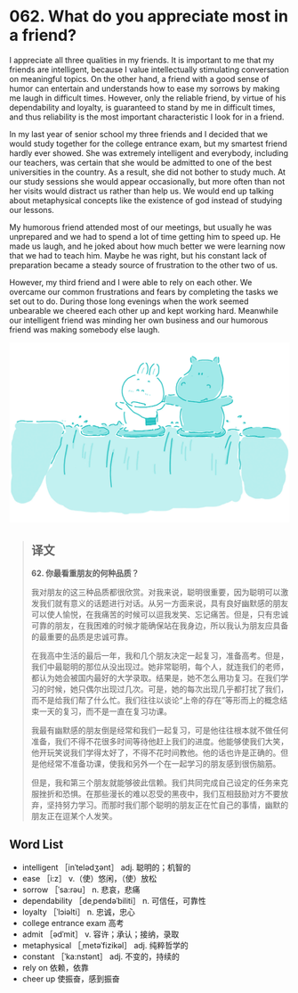 # 062. What do you appreciate most in a friend?

I appreciate all three qualities in my friends. It is important to me that my friends are intelligent, because I value intellectually stimulating conversation on meaningful topics. On the other hand, a friend with a good sense of humor can entertain and understands how to ease my sorrows by making me laugh in difficult times. However, only the reliable friend, by virtue of his dependability and loyalty, is guaranteed to stand by me in difficult times, and thus reliability is the most important characteristic I look for in a friend.

In my last year of senior school my three friends and I decided that we would study together for the college entrance exam, but my smartest friend hardly ever showed. She was extremely intelligent and everybody, including our teachers, was certain that she would be admitted to one of the best universities in the country. As a result, she did not bother to study much. At our study sessions she would appear occasionally, but more often than not her visits would distract us rather than help us. We would end up talking about metaphysical concepts like the existence of god instead of studying our lessons.

My humorous friend attended most of our meetings, but usually he was unprepared and we had to spend a lot of time getting him to speed up. He made us laugh, and he joked about how much better we were learning now that we had to teach him. Maybe he was right, but his constant lack of preparation became a steady source of frustration to the other two of us.

However, my third friend and I were able to rely on each other. We overcame our common frustrations and fears by completing the tasks we set out to do. During those long evenings when the work seemed unbearable we cheered each other up and kept working hard. Meanwhile our intelligent friend was minding her own business and our humorous friend was making somebody else laugh.

![](.gitbook/assets/toefl-ibt-high-score-essays-062.jpg)

> ## 译文
>
> **62. 你最看重朋友的何种品质？**
>
> 我对朋友的这三种品质都很欣赏。对我来说，聪明很重要，因为聪明可以激发我们就有意义的话题进行对话。从另一方面来说，具有良好幽默感的朋友可以使人愉悦，在我痛苦的时候可以逗我发笑、忘记痛苦。但是，只有忠诚可靠的朋友，在我困难的时候才能确保站在我身边，所以我认为朋友应具备的最重要的品质是忠诚可靠。
>
> 在我高中生活的最后一年，我和几个朋友决定一起复习，准备高考。但是，我们中最聪明的那位从没出现过。她非常聪明，每个人，就连我们的老师，都认为她会被国内最好的大学录取。结果是，她不怎么用功复习。在我们学习的时候，她只偶尔出现过几次。可是，她的每次出现几乎都打扰了我们，而不是给我们帮了什么忙。我们往往以谈论“上帝的存在”等形而上的概念结束一天的复习，而不是一直在复习功课。
>
> 我最有幽默感的朋友倒是经常和我们一起复习，可是他往往根本就不做任何准备，我们不得不花很多时间等待他赶上我们的进度。他能够使我们大笑，他开玩笑说我们学得太好了，不得不花时间教他。他的话也许是正确的。但是他经常不准备功课，使我和另外一个在一起学习的朋友感到很伤脑筋。
>
> 但是，我和第三个朋友就能够彼此信赖。我们共同完成自己设定的任务来克服挫折和恐惧。在那些漫长的难以忍受的黑夜中，我们互相鼓励对方不要放弃，坚持努力学习。而那时我们那个聪明的朋友正在忙自己的事情，幽默的朋友正在逗某个人发笑。

## Word List

* intelligent ［inˈtelədʒənt］ adj. 聪明的；机智的
* ease ［i:z］ v.（使）悠闲，（使）放松
* sorrow ［ˈsa:rəu］ n. 悲哀，悲痛
* dependability ［deˌpendəˈbiliti］ n. 可信任，可靠性
* loyalty ［ˈlɔiəlti］ n. 忠诚，忠心
* college entrance exam 高考
* admit ［ədˈmit］ v. 容许；承认；接纳，录取
* metaphysical ［ˌmetəˈfizikəl］ adj. 纯粹哲学的
* constant ［ˈka:nstənt］ adj. 不变的，持续的
* rely on 依赖，依靠
* cheer up 使振奋，感到振奋

